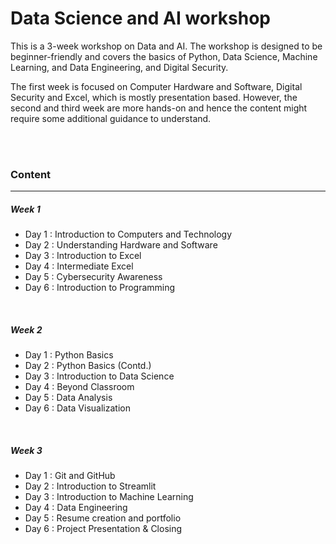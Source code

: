# Data Science and AI workshop

This is a 3-week workshop on Data and AI. The workshop is designed to be beginner-friendly and covers the basics of Python, Data Science, Machine Learning, and Data Engineering, and Digital Security.

The first week is focused on Computer Hardware and Software, Digital Security and Excel, which is mostly presentation based. However, the second and third week are more hands-on and hence the content might require some additional guidance to understand.

<br/><br/>

### Content

---

##### Week 1
- Day 1 : Introduction to Computers and Technology
- Day 2 : Understanding Hardware and Software
- Day 3 : Introduction to Excel 
- Day 4 : Intermediate Excel
- Day 5 : Cybersecurity Awareness
- Day 6 : Introduction to Programming
<br/>

##### Week 2
- Day 1 : Python Basics
- Day 2 : Python Basics (Contd.)
- Day 3 : Introduction to Data Science
- Day 4 : Beyond Classroom 
- Day 5 : Data Analysis
- Day 6 : Data Visualization
<br/>

##### Week 3
- Day 1 : Git and GitHub
- Day 2 : Introduction to Streamlit
- Day 3 : Introduction to Machine Learning
- Day 4 : Data Engineering
- Day 5 : Resume creation and portfolio
- Day 6 : Project Presentation & Closing